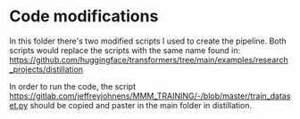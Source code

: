 # Code modifications

In this folder there's two modified scripts I used to create the pipeline. Both scripts would replace the scripts with the same name found in: https://github.com/huggingface/transformers/tree/main/examples/research_projects/distillation

In order to run the code, the script https://gitlab.com/jeffreyjohnens/MMM_TRAINING/-/blob/master/train_dataset.py should be copied and paster in the main folder in distillation.
